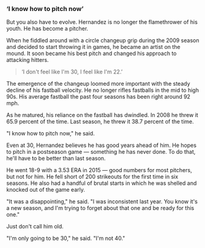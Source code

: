 &nbsp;

### &lsquo;I know how to pitch now&rsquo;

But you also have to evolve. Hernandez is no longer the flamethrower of his youth. He has become a pitcher.

When he fiddled around with a circle changeup grip during the 2009 season and decided to start throwing it in games, he became an artist on the mound. It soon became his best pitch and changed his approach to attacking hitters.

> &lsquo;I don't feel like I'm 30, I feel like I'm 22.&rsquo;

The emergence of the changeup loomed more important with the steady decline of his fastball velocity. He no longer rifles fastballs in the mid to high 90s. His average fastball the past four seasons has been right around 92 mph.

As he matured, his reliance on the fastball has dwindled. In 2008 he threw it 65.9 percent of the time. Last season, he threw it 38.7 percent of the time.

"I know how to pitch now," he said.

Even at 30, Hernandez believes he has good years ahead of him. He hopes to pitch in a postseason game — something he has never done. To do that, he'll have to be better than last season.

He went 18-9 with a 3.53 ERA in 2015 — good numbers for most pitchers, but not for him. He fell short of 200 strikeouts for the first time in six seasons. He also had a handful of brutal starts in which he was shelled and knocked out of the game early.

"It was a disappointing," he said. "I was inconsistent last year. You know it's a new season, and I'm trying to forget about that one and be ready for this one."

Just don't call him old.

"I'm only going to be 30," he said. "I'm not 40."
